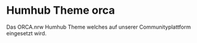 # Humhub Theme orca
Das ORCA.nrw Humhub Theme welches auf unserer Communityplattform eingesetzt wird.
